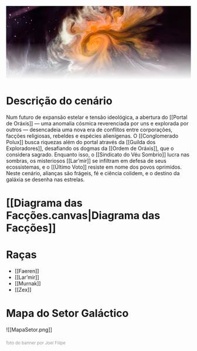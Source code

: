 <style type='text/css'>
    img {
      -webkit-mask-image:-webkit-gradient(linear, left top, left bottom, from(rgba(0,0,0,1)), to(rgba(0,0,0,0)));
      mask-image: linear-gradient(to bottom, rgba(0,0,0,1), rgba(0,0,0,0));
    }
</style>

<img src='media/anomalia-joel-filipe.png' style='mask-image: linear-gradient(to bottom, rgba(0, 0, 0, 1.0) 50%, transparent 100%); width: 100%; max-height: 200px; object-fit: cover; background-position:center;'/>

# Descrição do cenário
Num futuro de expansão estelar e tensão ideológica, a abertura do [[Portal de Oráxis]] — uma anomalia cósmica reverenciada por uns e explorada por outros — desencadeia uma nova era de conflitos entre corporações, facções religiosas, rebeldes e espécies alienígenas. O [[Conglomerado Polux]] busca riquezas além do portal através da [[Guilda dos Exploradores]], desafiando os dogmas da [[Ordem de Oráxis]], que o considera sagrado. Enquanto isso, o [[Sindicato do Véu Sombrio]] lucra nas sombras, os misteriosos [[Lar’mir]] se infiltram em defesa de seus ecossistemas, e o [[Último Voto]] resiste em nome dos povos oprimidos. Neste cenário, alianças são frágeis, fé e ciência colidem, e o destino da galáxia se desenha nas estrelas.


# [[Diagrama das Facções.canvas|Diagrama das Facções]]
# Raças
 - [[Faeren]]
 - [[Lar’mir]]
 - [[Murnak]]
 - [[Zex]]

# Mapa do Setor Galáctico
![[MapaSetor.png]]

<sub style="color: #989898">foto do banner por Joel Filipe</sub>


